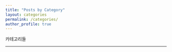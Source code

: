 ```yaml
---
title: "Posts by Category"
layout: categories
permalink: /categories/
author_profile: true
---
```


카테고리들

---
